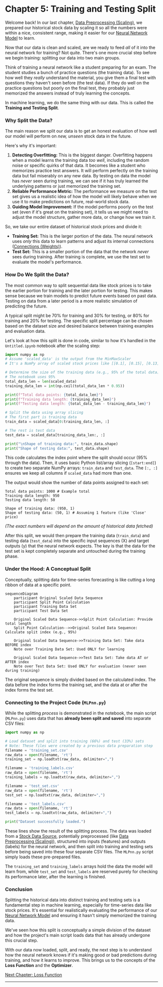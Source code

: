 # Chapter 5: Training and Testing Split

Welcome back! In our last chapter, [Data Preprocessing (Scaling)](04_data_preprocessing__scaling__.md), we prepared our historical stock data by scaling it so all the numbers were within a nice, consistent range, making it easier for our [Neural Network Model](01_neural_network_model_.md) to learn.

Now that our data is clean and scaled, are we ready to feed *all* of it into the neural network for training? Not quite. There's one more crucial step before we begin training: splitting our data into two main groups.

Think of training a neural network like a student preparing for an exam. The student studies a bunch of practice questions (the training data). To see how well they *really* understand the material, you give them a final test with questions they haven't seen before (the test data). If they do well on the practice questions but poorly on the final test, they probably just memorized the answers instead of truly learning the concepts.

In machine learning, we do the same thing with our data. This is called the **Training and Testing Split**.

### Why Split the Data?

The main reason we split our data is to get an honest evaluation of how well our model will perform on *new, unseen* stock data in the future.

Here's why it's important:

1.  **Detecting Overfitting:** This is the biggest danger. Overfitting happens when a model learns the training data *too well*, including the random noise or specific quirks of that data. It becomes like a student who memorizes practice test answers. It will perform perfectly on the training data but fail miserably on any new data. By testing on data the model has *never* seen during training, we can see if it has truly learned the underlying patterns or just memorized the training set.
2.  **Reliable Performance Metric:** The performance we measure on the test set gives us a realistic idea of how the model will likely behave when we use it to make predictions on future, real-world stock data.
3.  **Guiding Model Improvement:** If the model performs poorly on the test set (even if it's great on the training set), it tells us we might need to adjust the model structure, gather more data, or change how we train it.

So, we take our entire dataset of historical stock prices and divide it:

*   **Training Set:** This is the larger portion of the data. The neural network uses *only* this data to learn patterns and adjust its internal connections ([Connections (Weights)](01_neural_network_model_.md)).
*   **Test Set:** This is a smaller portion of the data that the network *never* sees during training. After training is complete, we use the test set to evaluate the model's performance.

### How Do We Split the Data?

The most common way to split sequential data like stock prices is to take the earlier portion for training and the later portion for testing. This makes sense because we train models to predict future events based on past data. Testing on data from a later period is a more realistic simulation of predicting the future.

A typical split might be 70% for training and 30% for testing, or 80% for training and 20% for testing. The specific split percentage can be chosen based on the dataset size and desired balance between training examples and evaluation data.

Let's look at how this split is done in code, similar to how it's handled in the `Untitled.ipynb` notebook after the scaling step:

```python
import numpy as np
# Assume 'scaled_data' is the output from the MinMaxScaler
# It's a NumPy array of scaled stock prices like [[0.1], [0.15], [0.13], ...]

# Determine the size of the training data (e.g., 95% of the total data)
# The notebook uses 95%
total_data_len = len(scaled_data)
training_data_len = int(np.ceil(total_data_len * 0.95)) 

print(f"Total data points: {total_data_len}")
print(f"Training data length: {training_data_len}")
print(f"Testing data length: {total_data_len - training_data_len}")

# Split the data using array slicing
# The first part is training data
train_data = scaled_data[0:training_data_len, :] 

# The rest is test data
test_data = scaled_data[training_data_len:, :] 

print("\nShape of training data:", train_data.shape)
print("Shape of testing data:", test_data.shape)
```

This code calculates the index point where the split should occur (95% through the data). Then, it uses basic Python list/array slicing (`[start:end]`) to create two separate NumPy arrays: `train_data` and `test_data`. The `[:, :]` ensures we keep all columns if `scaled_data` had more than one.

The output would show the number of data points assigned to each set:

```
Total data points: 1000 # Example total
Training data length: 950
Testing data length: 50

Shape of training data: (950, 1)
Shape of testing data: (50, 1) # Assuming 1 feature (like 'Close' price)
```
*(The exact numbers will depend on the amount of historical data fetched)*

After this split, we would then prepare the training data (`train_data`) and testing data (`test_data`) into the specific input sequences (X) and target outputs (y) that the neural network expects. The key is that the data for the test set is kept completely separate and untouched during the training phase.

### Under the Hood: A Conceptual Split

Conceptually, splitting data for time-series forecasting is like cutting a long ribbon of data at a specific point.

```mermaid
sequenceDiagram
    participant Original Scaled Data Sequence
    participant Split Point Calculation
    participant Training Data Set
    participant Test Data Set

    Original Scaled Data Sequence->>Split Point Calculation: Provide total length
    Split Point Calculation-->>Original Scaled Data Sequence: Calculate split index (e.g., 95%)

    Original Scaled Data Sequence->>Training Data Set: Take data BEFORE index
    Note over Training Data Set: Used ONLY for learning

    Original Scaled Data Sequence->>Test Data Set: Take data AT or AFTER index
    Note over Test Data Set: Used ONLY for evaluation (never seen during training)
```

The original sequence is simply divided based on the calculated index. The data before the index forms the training set, and the data at or after the index forms the test set.

### Connecting to the Project Code (`MLPnn.py`)

While the splitting *process* is demonstrated in the notebook, the main script (`MLPnn.py`) uses data that has **already been split and saved** into separate CSV files:

```python
import numpy as np

# Load dataset and split into training (66%) and test (33%) sets
# Note: These files were created by a previous data preparation step
filename = 'training_set.csv'
raw_data = open(filename, 'rt')
training_set = np.loadtxt(raw_data, delimiter=",")

filename = 'training_labels.csv'
raw_data = open(filename, 'rt')
training_labels = np.loadtxt(raw_data, delimiter=",")

filename = 'test_set.csv'
raw_data = open(filename, 'rt')
test_set = np.loadtxt(raw_data, delimiter=",")

filename = 'test_labels.csv'
raw_data = open(filename, 'rt')
test_labels = np.loadtxt(raw_data, delimiter=",")

print("Dataset successfully loaded.")
```

These lines show the result of the splitting process. The data was loaded from a [Stock Data Source](02_stock_data_source_.md), potentially preprocessed (like [Data Preprocessing (Scaling)](04_data_preprocessing__scaling__.md)), structured into inputs (features) and outputs (labels) for the neural network, and then split into training and testing sets before being saved into these four separate CSV files. The `MLPnn.py` script simply loads these pre-prepared files.

The `training_set` and `training_labels` arrays hold the data the model will learn from, while `test_set` and `test_labels` are reserved purely for checking its performance later, after the learning is finished.

### Conclusion

Splitting the historical data into distinct training and testing sets is a fundamental step in machine learning, especially for time-series data like stock prices. It's essential for realistically evaluating the performance of our [Neural Network Model](01_neural_network_model_.md) and ensuring it hasn't simply memorized the training data.

We've seen how this split is conceptually a simple division of the dataset and how the project's main script loads data that has already undergone this crucial step.

With our data now loaded, split, and ready, the next step is to understand how the neural network knows if it's making good or bad predictions during training, and how it learns to improve. This brings us to the concepts of the **Loss Function** and the **Optimizer**.

[Next Chapter: Loss Function](06_loss_function_.md)

---
